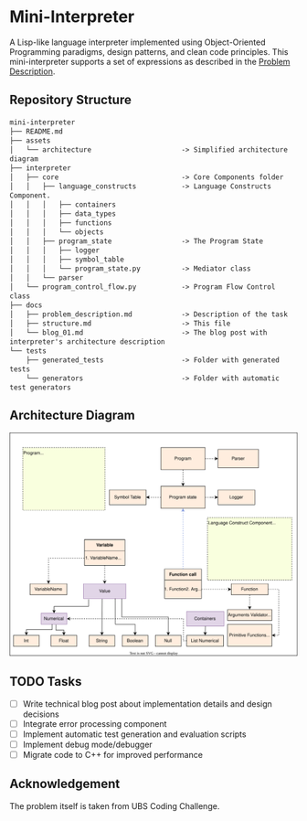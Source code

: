 # Mini-Interpreter

A Lisp-like language interpreter implemented using Object-Oriented Programming paradigms, design patterns, and clean code principles. This mini-interpreter supports a set of expressions as described in the [Problem Description](docs/problem_description.md). 

## Repository Structure

```plaintext
mini-interpreter
├── README.md
├── assets
│   └── architecture                      -> Simplified architecture diagram
├── interpreter                           
│   ├── core                              -> Core Components folder
│   │   ├── language_constructs           -> Language Constructs Component.
│   │   │   ├── containers                
│   │   │   ├── data_types                
│   │   │   ├── functions
│   │   │   └── objects                        
│   │   ├── program_state                 -> The Program State
│   │   │   ├── logger                     
│   │   │   ├── symbol_table              
│   │   │   └── program_state.py          -> Mediator class              
│   │   └── parser                                  
│   └── program_control_flow.py           -> Program Flow Control class          
├── docs
│   ├── problem_description.md            -> Description of the task          
│   ├── structure.md                      -> This file
│   └── blog_01.md                        -> The blog post with interpreter's architecture description  
└── tests
    ├── generated_tests                   -> Folder with generated tests    
    └── generators                        -> Folder with automatic test generators
```

## Architecture Diagram

<p align="center">
  <img src="assets/architecture/InterpreterArchitectureColoredWhiteBackground.svg" alt="Architecture Diagram" width="600">
</p>


## TODO Tasks

- [ ] Write technical blog post about implementation details and design decisions
- [ ] Integrate error processing component
- [ ] Implement automatic test generation and evaluation scripts
- [ ] Implement debug mode/debugger
- [ ] Migrate code to C++ for improved performance

## Acknowledgement

The problem itself is taken from UBS Coding Challenge.
